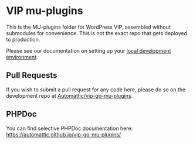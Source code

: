 # VIP mu-plugins

This is the MU-plugins folder for WordPress VIP, assembled without submodules for convenience. This is not the exact repo that gets deployed to production.

Please see our documentation on setting up your [local development environment](https://docs.wpvip.com/how-tos/set-up-a-vip-go-local-development-site/).

## Pull Requests

If you wish to submit a pull request for any code here, please do so on the development repo at [Automattic/vip-go-mu-plugins](https://github.com/Automattic/vip-go-mu-plugins/).

## PHPDoc

You can find selective PHPDoc documentation here: https://automattic.github.io/vip-go-mu-plugins/
